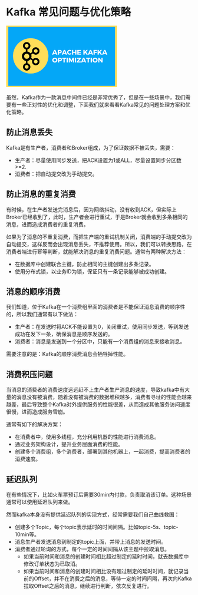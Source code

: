 # Kafka 常见问题与优化策略

![kafka-optimization](../../images/kafka/kafka-optimization.png)

虽然，Kafka作为一款消息中间件已经是非常优秀了，但是在一些场景中，我们需要有一些正对性的优化和调整，下面我们就来看看Kafka常见的问题处理方案和优化策略。

## 防止消息丢失

Kafka是有生产者，消费者和Broker组成，为了保证数据不被丢失，需要：
* 生产者：尽量使用同步发送，把ACK设置为1或ALL，尽量设置同步分区数>=2.
* 消费者：把自动提交改为手动提交。

## 防止消息的重复消费

有时候，在生产者发送完消息后，因为网络抖动，没有收到ACK，但实际上Broker已经收到了，此时，生产者会进行重试，于是Broker就会收到多条相同的消息，进而造成消费者的重复消费。

如果为了消息的不重复消费，而把生产端的重试机制关闭，消费端的手动提交改为自动提交，这样反而会出现消息丢失，不推荐使用。所以，我们可以转换思路，在消费者端进行幂等判断，就能解决消息的重复消费问题。通常有两种解决方法：

* 在数据库中创建联合主键，防止相同的主键创建出多条记录。
* 使用分布式锁，以业务ID为锁，保证只有一条记录能够被成功创建。

## 消息的顺序消费

我们知道，位于Kafka在一个消费组里面的消费者是不能保证消息消费的顺序性的，所以我们通常有以下做法：

* 生产者：在发送时将ACK不能设置为0，关闭重试，使用同步发送，等到发送成功在发下一条，确保消息是顺序发送的。
* 消费者：消息是发送到一个分区中，只能有一个消费组的消息来接收消息。

需要注意的是：Kafka的顺序消费消息会牺牲掉性能。

## 消费积压问题

当消息的消费者的消费速度远远赶不上生产者生产消息的速度，导致kafka中有大量的消息没有被消费，随着没有被消费的数据堆积越多，消费者寻址的性能会越来越差，最后导致整个Kafka对外提供服务的性能很差，从而造成其他服务访问速度很慢，进而造成服务雪崩。

通常有如下的解决方案：

* 在消费者中，使用多线程，充分利用机器的性能进行消费消息。
* 通过业务架构设计，提升业务层面消费的性能。
* 创建多个消费组，多个消费者，部署到其他机器上，一起消费，提高消费者的消费速度。

## 延迟队列

在有些情况下，比如火车票预订后需要30min内付款，负责取消该订单。这种场景通常可以使用延迟队列来做。

然而kafka本身没有提供延迟队列的实现方式，经常需要我们自己曲线救国：
* 创建多个Topic，每个topic表示延时的时间间隔。比如topic-5s、topic-10min等。
* 消息生产者发送消息到制定的topic上面，并带上消息的发送时间。
* 消费者通过轮询的方式，每个一定的时间间隔从该主题中拉取消息。
  * 如果当前时间和消息的创建时间相比超过制定的延时时间，就去数据库中修改订单状态为已取消。
  * 如果当前时间和消息的创建时间相比没有超过制定的延时时间，就记录当前的Offset，并不在消费之后的消息，等待一定的时间间隔，再次向Kafka拉取Offset之后的消息，继续进行判断，依次反复进行。


